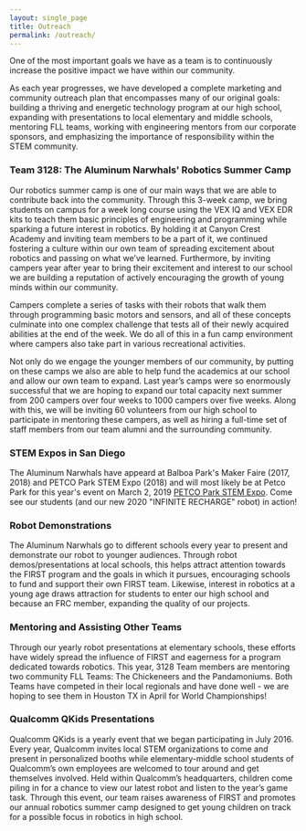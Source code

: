 ```yaml
---
layout: single_page
title: Outreach
permalink: /outreach/
---
```


One of the most important goals we have as a team is to continuously increase the positive impact we have within our community. 

As each year progresses, we have developed a complete marketing and community outreach plan that encompasses many of our original goals: building a thriving and energetic technology program at our high school, expanding with presentations to local elementary and middle schools, mentoring FLL teams, working with engineering mentors from our corporate sponsors, and emphasizing the importance of responsibility within the STEM community.

### Team 3128: The Aluminum Narwhals' Robotics Summer Camp  
Our robotics summer camp is one of our main ways that we are able to contribute back into the community. Through this 3-week camp, we bring students on campus for a week long course using the VEX IQ and VEX EDR kits to teach them basic principles of engineering and programming while sparking a future interest in robotics. By holding it at Canyon Crest Academy and inviting team members to be a part of it, we continued fostering a culture within our own team of spreading excitement about robotics and passing on what we’ve learned. Furthermore, by inviting campers year after year to bring their excitement and interest to our school we are building a reputation of actively encouraging the growth of young minds within our community.

Campers complete a series of tasks with their robots that walk them through programming basic motors and sensors, and all of these concepts culminate into one complex challenge that tests all of their newly acquired abilities at the end of the week. We do all of this in a fun camp environment where campers also take part in various recreational activities.

Not only do we engage the younger members of our community, by putting on these camps we also are able to help fund the academics at our school and allow our own team to expand. Last year’s camps were so enormously successful that we are hoping to expand our total capacity next summer from 200 campers over four weeks to 1000 campers over five weeks. Along with this, we will be inviting 60 volunteers from our high school to participate in mentoring these campers, as well as hiring a full-time set of staff members from our team alumni and the surrounding community.

### STEM Expos in San Diego
The Aluminum Narwhals have appeard at Balboa Park's Maker Faire (2017, 2018) and PETCO Park STEM Expo (2018) and will most likely be at Petco Park for this year's event on March 2, 2019 [PETCO Park STEM Expo](https://www.lovestemsd.org/expo-day). Come see our students (and our new 2020 "INFINITE RECHARGE" robot) in action!

### Robot Demonstrations  
The Aluminum Narwhals go to different schools every year to present and demonstrate our robot to younger audiences. Through robot demos/presentations at local schools, this helps attract attention towards the FIRST program and the goals in which it pursues, encouraging schools to fund and support their own FIRST team. Likewise, interest in robotics at a young age draws attraction for students to enter our high school and because an FRC member, expanding the quality of our projects.

### Mentoring and Assisting Other Teams  
Through our yearly robot presentations at elementary schools, these efforts have widely spread the influence of FIRST and eagerness for a program dedicated towards robotics. This year, 3128 Team members are mentoring two community FLL Teams:  The Chickeneers and the Pandamoniums.  Both Teams have competed in their local regionals and have done well - we are hoping to see them in Houston TX in April for World Championships!

### Qualcomm QKids Presentations  
Qualcomm QKids is a yearly event that we began participating in July 2016. Every year, Qualcomm invites local STEM organizations to come and present in personalized booths while elementary-middle school students of Qualcomm’s own employees are welcomed to tour around and get themselves involved. Held within Qualcomm’s headquarters, children come piling in for a chance to view our latest robot and listen to the year’s game task. Through this event, our team raises awareness of FIRST and promotes our annual robotics summer camp designed to get young children on track for a possible focus in robotics in high school.
